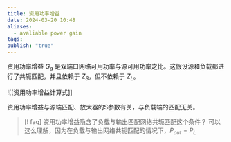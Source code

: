 ```yaml
---
title: 资用功率增益
date: 2024-03-20 10:48
aliases:
  - avaliable power gain
tags: 
publish: "true"
---
```

资用功率增益 $G_{a}$ 是双端口网络可用功率与源可用功率之比。这假设源和负载都进行了共轭匹配，并且依赖于 $Z_{S}$，但不依赖于 $Z_{L}$。

![[资用功率增益计算式]]

资用功率增益与源端匹配、放大器的S参数有关，与负载端的匹配无关。

>[! faq] 资用功率增益隐含了负载与输出匹配网络共轭匹配这个条件？
>可以这么理解，因为在负载与输出网络共轭匹配的情况下，$P_{out}=P_{L}$
